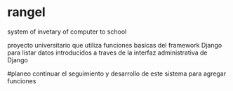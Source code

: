 # rangel
system of invetary of computer to school

proyecto universitario que utiliza funciones basicas del framework Django para listar datos introducidos a traves de la interfaz 
administrativa de Django

#planeo continuar el seguimiento y desarrollo de este sistema para agregar funciones
